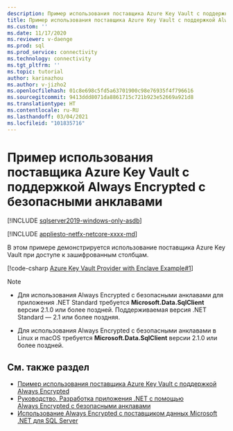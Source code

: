 ```yaml
---
description: Пример использования поставщика Azure Key Vault с поддержкой Always Encrypted с безопасными анклавами
title: Пример использования поставщика Azure Key Vault с поддержкой Always Encrypted с безопасными анклавами | Документация Майкрософт
ms.custom: ''
ms.date: 11/17/2020
ms.reviewer: v-daenge
ms.prod: sql
ms.prod_service: connectivity
ms.technology: connectivity
ms.tgt_pltfrm: ''
ms.topic: tutorial
author: karinazhou
ms.author: v-jizho2
ms.openlocfilehash: 01c8e698c5fd5a63701900c98e76935f4f796616
ms.sourcegitcommit: 9413ddd8071da8861715c721b923e52669a921d8
ms.translationtype: HT
ms.contentlocale: ru-RU
ms.lasthandoff: 03/04/2021
ms.locfileid: "101835716"
---
```

# <a name="example-demonstrating-use-of-azure-key-vault-provider-with-always-encrypted-enabled-with-secure-enclaves"></a>Пример использования поставщика Azure Key Vault с поддержкой Always Encrypted с безопасными анклавами

[!INCLUDE [sqlserver2019-windows-only-asdb](../../../includes/applies-to-version/sqlserver2019-windows-only-asdb.md)]

[!INCLUDE [appliesto-netfx-netcore-xxxx-md](../../../includes/appliesto-netfx-netcore-netst-md.md)]

В этом примере демонстрируется использование поставщика Azure Key Vault при доступе к зашифрованным столбцам.

[!code-csharp [Azure Key Vault Provider with Enclave Example#1](~/../sqlclient/doc/samples/AzureKeyVaultProviderWithEnclaveProviderExample.cs#1)]

> [!NOTE]
> - Для использования Always Encrypted с безопасными анклавами для приложения .NET Standard требуется **Microsoft.Data.SqlClient** версии 2.1.0 или более поздней. Поддерживаемая версия .NET Standard — 2.1 или более поздняя. 
>
> - Для использования Always Encrypted с безопасными анклавами в Linux и macOS требуется **Microsoft.Data.SqlClient** версии 2.1.0 или более поздней.

## <a name="see-also"></a>См. также раздел

- [Пример использования поставщика Azure Key Vault с поддержкой Always Encrypted](azure-key-vault-example.md)
- [Руководство. Разработка приложения .NET с помощью Always Encrypted с безопасными анклавами](tutorial-always-encrypted-enclaves-develop-net-apps.md)
- [Использование Always Encrypted с поставщиком данных Microsoft .NET для SQL Server](sqlclient-support-always-encrypted.md)
